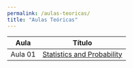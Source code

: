 ```yaml
---
permalink: /aulas-teoricas/
title: "Aulas Teóricas"
---
```


| Aula | Título |
| :---: | :---: |
| Aula 01 | [Statistics and Probability](https://marcielbp.github.io/Statistics-and-Probability)  |


